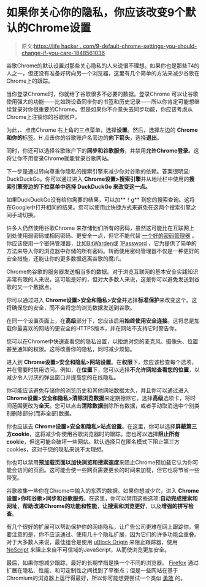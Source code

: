 # 如果你关心你的隐私，你应该改变9个默认的Chrome设置

> 原文:[https://life hacker . com/9-default-chrome-settings-you-should-change-if-you-care-1848561036](https://lifehacker.com/9-default-chrome-settings-you-should-change-if-you-care-1848561036)

谷歌Chrome的默认设置对那些关心隐私的人来说很不理想。如果你也是那些T4的人之一，但还没有准备好转向另一个浏览器，这里有几个简单的方法来减少谷歌在Chrome上的跟踪。

当你登录Chrome时，你就给了谷歌很多不必要的数据。登录Chrome 可以让谷歌使用强大的功能——比如跨设备同步你的书签和历史记录——所以你肯定可能想继续登录对你很重要的Chrome。但是如果你不介意失去同步功能，你应该考虑从Chrome上注销你的谷歌账户。

为此，、点击Chrome 右上角的三点菜单，选择**设置**。然后，选择左边的 **Chrome和你的**标签。H 点击你的谷歌账户名旁边的**向下箭头**，选择**退出**。

同时，你还可以选择谷歌账户下的**同步和谷歌服务**，并禁用**允许Chrome登录**。这将让你不用登录Chrome就能登录谷歌网站。

下一步是通过转向尊重你隐私的搜索引擎来减少你对谷歌的依赖。答案很明显: DuckDuckGo。你可以通过进入 **Chrome设置>搜索引擎**并从地址栏中使用的**搜索引擎旁边的下拉菜单中选择 **DuckDuckGo** 来改变这一点。** 

如果DuckDuckGo没有给你需要的结果，可以加**！g** 到您的搜索查询。这将在Google中打开相同的结果。您可以使用此快捷方式来避免在这两个搜索引擎之间手动切换。

许多人仍然使用谷歌Chrome 来存储他们所有的密码，虽然这可能比在互联网上到处使用弱密码或相同密码、更安全一点，但它不能代替 [一个好的密码管理器](https://lifehacker.com/the-five-best-password-managers-5529133) 。你应该使用一个密码管理器，比如[BitWarden](https://bitwarden.com/)或 [1Password](https://1password.com/) ，它为提供了简单的方法来导入你的浏览器中存储的所有密码。转而使用密码管理器不仅是一种更好的安全措施，还能让你的更多数据远离谷歌的魔爪。

Chrome向谷歌的服务器发送相当多的数据。对于浏览互联网的基本安全实践知识非常有限的人来说，这可能是好的，但对大多数人来说，这是你可以避免发送到谷歌的又一个数据点。

你可以通过进入 **Chrome设置>安全和隐私>安全**并选择**标准保护**来改变这个。这将确保您的安全，而不会将您的浏览数据发送到谷歌。

在同一个设置页面上，在**高级**部分下，您应该启用**始终使用安全连接**。这将总是加载你最喜欢的网站的更安全的HTTPS版本，并在网站不支持它时警告你。

您可以在Chrome中快速查看您的隐私设置，以拒绝对您的麦克风、摄像头、位置甚至通知的权限。这将改善你的隐私，同时减少烦恼。

进入到 **Chrome设置>安全和隐私>网站设置**。在**权限**下，您应该检查每个选项，并在需要时禁用访问。例如，在**位置**下，您可以选择**不允许网站查看您的位置**，以减少令人讨厌的弹出窗口并提高您的在线隐私。

你可能应该避免存储你的浏览历史和其他网站数据太久，并且你可以通过进入 **Chrome设置>安全和隐私>清除浏览数据**来定期擦除它。选择**高级**选项卡，将时间范围更改为**全天**。您可以点击**清除数据**删除所有数据，或者手动取消选中个别类别删除部分(而非全部)数据。

你也应该去 **Chrome设置>安全和隐私>站点设置**。在这里，你可以选择**屏蔽第三方cookie**，这将减少你使用谷歌浏览器时的跟踪。您也可以选择**阻止所有cookie**，但这可能会破坏一些网站。默认选择只在匿名模式下阻止第三方cookies，这对于您的隐私来说不太理想。

你也可以禁用**预加载页面以加快浏览和搜索速度**来阻止Chrome预加载它认为你可能会访问的页面。这可能会使一些网页需要更长的时间来加载，但它也将节省一些带宽。

谷歌收集一些你在Chrome中输入的东西的数据。如果你想减少它，进入 **Chrome设置>你和谷歌>同步和谷歌服务**。在这里，你可以禁用这些选项:**自动完成搜索和网址**，**帮助改进Chrome的功能和性能**，**让搜索和浏览更好**，以及**增强的拼写检查**。

有几个很好的扩展可以帮助保护你的网络隐私，让广告公司更难在网上跟踪你。需要注意的是，你不应该通过、使用几十个隐私扩展，因为它们的许多功能会重叠。对于大多数人来说，最佳组合是使用 [uBlock Origin](https://chrome.google.com/webstore/detail/ublock-origin/cjpalhdlnbpafiamejdnhcphjbkeiagm) 来阻止跟踪器，使用 [NoScript](https://chrome.google.com/webstore/detail/noscript/doojmbjmlfjjnbmnoijecmcbfeoakpjm) 来阻止来自不可信域的JavaScript，从而使浏览更加安全。

最后，如果你想减少跟踪，最好的长期举措是换一个不同的浏览器。 [Firefox](https://www.mozilla.org/en-US/firefox/) 通过扩展在隐私、性能、和可定制性之间找到了平衡点；但是一些网站在基于Chromium的浏览器上运行得最好，所以你可能想要尝试一个类似 [勇敢](https://brave.com/) 的。